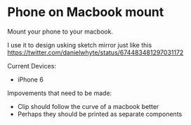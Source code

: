 # Phone on Macbook mount
Mount your phone to your macbook.

I use it to design usking sketch mirror just like this https://twitter.com/danielwhyte/status/674483481297031172

Current Devices:

- iPhone 6

Impovements that need to be made:

- Clip should follow the curve of a macbook better
- Perhaps they should be printed as separate components
